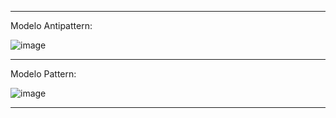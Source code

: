 
---

Modelo Antipattern:

![image](https://github.com/user-attachments/assets/0ace85ed-31af-45e4-a6c9-68507dd73807)


---

Modelo Pattern:

![image](https://github.com/user-attachments/assets/39bed601-fd37-4211-8cc5-5da2fb920aa5)



---
